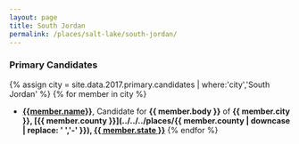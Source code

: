 ```yaml
---
layout: page
title: South Jordan
permalink: /places/salt-lake/south-jordan/
---
```


### Primary Candidates
{% assign city = site.data.2017.primary.candidates | where:'city','South Jordan' %}
{% for member in city  %}
- <strong>[{{member.name}}](../../../people/{{member.id}})</strong>, Candidate for <strong>{{ member.body }}</strong> of <strong>{{ member.city }}, [{{ member.county }}](../../../places/{{ member.county | downcase | replace: ' ','-' }}), [{{ member.state }}](../../../places)</strong>
{% endfor %}
